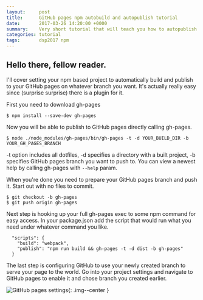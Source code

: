 ```yaml
---
layout:     post
title:      GitHub pages npm autobuild and autopublish tutorial
date:       2017-03-26 14:20:00 +0000
summary:    Very short tutorial that will teach you how to autopublish your node project
categories: tutorial 
tags:       dsp2017 npm 
---
```


## Hello there, fellow reader. 

I'll cover setting your npm based project to automatically build and publish to
your GitHub pages on whatever branch you want. It's actually really easy since
(surprise surprise) there is a plugin for it.

First you need to download gh-pages

``` 
$ npm install --save-dev gh-pages
```

Now you will be able to publish to GitHub pages directly calling gh-pages. 

```
$ node ./node_modules/gh-pages/bin/gh-pages -t -d YOUR_BUILD_DIR -b YOUR_GH_PAGES_BRANCH
```

-t option includes all dotfiles, -d specifies a directory with a built project, -b 
specifies GitHub pages branch you want to push to. You can view a newest help by 
calling gh-pages with `--help` param.

When you're done you need to prepare your GitHub pages branch and push it. Start 
out with no files to commit. 

```
$ git checkout -b gh-pages
$ git push origin gh-pages
```

Next step is hooking up your full gh-pages exec to some npm command for easy access.
In your package.json add the script that would run what you need under whatever command
you like. 


```
  "scripts": {
    "build": "webpack",
    "publish": "npm run build && gh-pages -t -d dist -b gh-pages"
  }
```

The last step is configuring GitHub to use your newly created branch to serve your page
to the world. Go into your project settings and navigate to GitHub pages to enable
it and chose branch you created earlier. 

![GitHub pages settings](https://i.imgur.com/A0pcvQR.png){: .img--center }